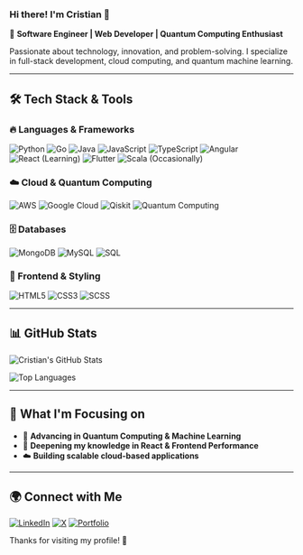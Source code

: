 <!-- Readme in English -->
### Hi there! I'm Cristian 👋  
🚀 **Software Engineer | Web Developer | Quantum Computing Enthusiast**

Passionate about technology, innovation, and problem-solving. I specialize in full-stack development, cloud computing, and quantum machine learning.

---

## 🛠️ Tech Stack & Tools

### 🔥 Languages & Frameworks
![Python](https://img.shields.io/badge/Python-3776AB?style=for-the-badge&logo=python&logoColor=white)
![Go](https://img.shields.io/badge/Go-00ADD8?style=for-the-badge&logo=go&logoColor=white)
![Java](https://img.shields.io/badge/Java-007396?style=for-the-badge&logo=openjdk&logoColor=white)
![JavaScript](https://img.shields.io/badge/JavaScript-F7DF1E?style=for-the-badge&logo=javascript&logoColor=black)
![TypeScript](https://img.shields.io/badge/TypeScript-3178C6?style=for-the-badge&logo=typescript&logoColor=white)
![Angular](https://img.shields.io/badge/Angular-DD0031?style=for-the-badge&logo=angular&logoColor=white)
![React (Learning)](https://img.shields.io/badge/React-61DAFB?style=for-the-badge&logo=react&logoColor=black&label=Learning)
![Flutter](https://img.shields.io/badge/Flutter-02569B?style=for-the-badge&logo=flutter&logoColor=white)
![Scala (Occasionally)](https://img.shields.io/badge/Scala-DC322F?style=for-the-badge&logo=scala&logoColor=white&label=Occasionally)

### ☁️ Cloud & Quantum Computing
![AWS](https://img.shields.io/badge/AWS-232F3E?style=for-the-badge&logo=amazon-aws&logoColor=white)
![Google Cloud](https://img.shields.io/badge/Google%20Cloud-4285F4?style=for-the-badge&logo=google-cloud&logoColor=white)
![Qiskit](https://img.shields.io/badge/Qiskit-6929C4?style=for-the-badge&logo=ibm&logoColor=white)
![Quantum Computing](https://img.shields.io/badge/Quantum%20Computing-8A2BE2?style=for-the-badge&logo=quantum&logoColor=white)

### 🗄️ Databases
![MongoDB](https://img.shields.io/badge/MongoDB-47A248?style=for-the-badge&logo=mongodb&logoColor=white)
![MySQL](https://img.shields.io/badge/MySQL-4479A1?style=for-the-badge&logo=mysql&logoColor=white)
![SQL](https://img.shields.io/badge/SQL-CC2927?style=for-the-badge&logo=databricks&logoColor=white)

### 🎨 Frontend & Styling
![HTML5](https://img.shields.io/badge/HTML5-E34F26?style=for-the-badge&logo=html5&logoColor=white)
![CSS3](https://img.shields.io/badge/CSS3-1572B6?style=for-the-badge&logo=css3&logoColor=white)
![SCSS](https://img.shields.io/badge/SCSS-CC6699?style=for-the-badge&logo=sass&logoColor=white)

---

## 📊 GitHub Stats
![Cristian's GitHub Stats](https://github-readme-stats.vercel.app/api?username=CristianLavao&show_icons=true&theme=radical)

![Top Languages](https://github-readme-stats.vercel.app/api/top-langs/?username=CristianLavao&layout=compact&theme=radical)

---

## 🎯 What I'm Focusing on
- 🚀 **Advancing in Quantum Computing & Machine Learning**
- 🎨 **Deepening my knowledge in React & Frontend Performance**
- ☁️ **Building scalable cloud-based applications**

---

## 🌍 Connect with Me
[![LinkedIn](https://img.shields.io/badge/LinkedIn-0077B5?style=for-the-badge&logo=linkedin&logoColor=white)](https://linkedin.com/in/cristianlavao)
[![X](https://img.shields.io/badge/X-000000?style=for-the-badge&logo=x&logoColor=white)](https://x.com/LavaoCristian)
[![Portfolio](https://img.shields.io/badge/Portfolio-000000?style=for-the-badge&logo=react&logoColor=white)](https://cristianlavaob.com)

Thanks for visiting my profile! 🚀



<!-- Readme in Spanish

# 💻 Cristian | Software Engineer & Quantum Computing Enthusiast

![Profile Views](https://komarev.com/ghpvc/?username=tu-usuario&label=Profile%20Views&color=blueviolet&style=flat-square)

## 🚀 About Me
👋 Hola, soy **Cristian**, un apasionado por la **ingeniería de software**, el **Machine Learning** y la **Computación Cuántica**. Me especializo en el desarrollo de aplicaciones web y en el análisis de datos, combinando tecnologías modernas con enfoques innovadores.

---

## 🛠️ Tech Stack & Tools
### 🌐 Frontend
![HTML5](https://img.shields.io/badge/HTML5-E34F26?style=for-the-badge&logo=html5&logoColor=white)
![CSS3](https://img.shields.io/badge/CSS3-1572B6?style=for-the-badge&logo=css3&logoColor=white)
![SCSS](https://img.shields.io/badge/SCSS-CC6699?style=for-the-badge&logo=sass&logoColor=white)
![JavaScript](https://img.shields.io/badge/JavaScript-F7DF1E?style=for-the-badge&logo=javascript&logoColor=black)
![TypeScript](https://img.shields.io/badge/TypeScript-3178C6?style=for-the-badge&logo=typescript&logoColor=white)
![Angular](https://img.shields.io/badge/Angular-DD0031?style=for-the-badge&logo=angular&logoColor=white)
![Flutter](https://img.shields.io/badge/Flutter-02569B?style=for-the-badge&logo=flutter&logoColor=white)

### 🔧 Backend & Databases
![Python](https://img.shields.io/badge/Python-3776AB?style=for-the-badge&logo=python&logoColor=white)
![Go](https://img.shields.io/badge/Go-00ADD8?style=for-the-badge&logo=go&logoColor=white)
![Java](https://img.shields.io/badge/Java-007396?style=for-the-badge&logo=java&logoColor=white)
![MongoDB](https://img.shields.io/badge/MongoDB-47A248?style=for-the-badge&logo=mongodb&logoColor=white)
![MySQL](https://img.shields.io/badge/MySQL-4479A1?style=for-the-badge&logo=mysql&logoColor=white)
![SQL](https://img.shields.io/badge/SQL-CC2927?style=for-the-badge&logo=microsoftsqlserver&logoColor=white)

### ☁️ Cloud & DevOps
![AWS](https://img.shields.io/badge/AWS-232F3E?style=for-the-badge&logo=amazonaws&logoColor=white)
![Google Cloud](https://img.shields.io/badge/Google%20Cloud-4285F4?style=for-the-badge&logo=googlecloud&logoColor=white)

### ⚛️ Quantum Computing
![Qiskit](https://img.shields.io/badge/Qiskit-6929C4?style=for-the-badge&logo=qiskit&logoColor=white)
![Quantum Computing](https://img.shields.io/badge/Quantum%20Computing-000000?style=for-the-badge&logo=quip&logoColor=white)

### 🧪 Learning
![React](https://img.shields.io/badge/React-61DAFB?style=for-the-badge&logo=react&logoColor=black&label=Learning)

### 💤 Rarely Used
![Scala](https://img.shields.io/badge/Scala-DC322F?style=for-the-badge&logo=scala&logoColor=white&label=Rarely%20Used)

---

## 📊 GitHub Stats
![Cristian's GitHub Stats](https://github-readme-stats.vercel.app/api?username=tu-usuario&show_icons=true&theme=radical)

![Top Langs](https://github-readme-stats.vercel.app/api/top-langs/?username=tu-usuario&layout=compact&theme=radical)

---

## 📫 Connect With Me
[![LinkedIn](https://img.shields.io/badge/LinkedIn-0A66C2?style=for-the-badge&logo=linkedin&logoColor=white)](https://www.linkedin.com/in/tu-usuario)
[![GitHub](https://img.shields.io/badge/GitHub-181717?style=for-the-badge&logo=github&logoColor=white)](https://github.com/tu-usuario)
[![Twitter](https://img.shields.io/badge/Twitter-1DA1F2?style=for-the-badge&logo=twitter&logoColor=white)](https://twitter.com/tu-usuario)

¡Gracias por visitar mi perfil! 🚀
-->

<!--
**CristianLavao/CristianLavao** is a ✨ _special_ ✨ repository because its `README.md` (this file) appears on your GitHub profile.

Here are some ideas to get you started:

- 🔭 I’m currently working on ...
- 🌱 I’m currently learning ...
- 👯 I’m looking to collaborate on ...
- 🤔 I’m looking for help with ...
- 💬 Ask me about ...
- 📫 How to reach me: ...
- 😄 Pronouns: ...
- ⚡ Fun fact: ...
-->
